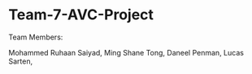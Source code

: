 # Team-7-AVC-Project

Team Members:

Mohammed Ruhaan Saiyad,
Ming Shane Tong,
Daneel Penman,
Lucas Sarten,
